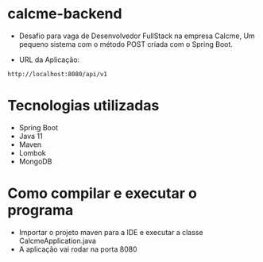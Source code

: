 # calcme-backend

- Desafio para vaga de Desenvolvedor FullStack na empresa Calcme, Um pequeno sistema com o método POST criada com o Spring Boot.

- URL da Aplicação: 
```
http://localhost:8080/api/v1
```

# Tecnologias utilizadas
- Spring Boot
- Java 11
- Maven
- Lombok
- MongoDB

# Como compilar e executar o programa
- Importar o projeto maven para a IDE e executar a classe CalcmeApplication.java
- A aplicação vai rodar na porta 8080 
